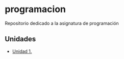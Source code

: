 # programacion
Repositorio dedicado a la asignatura de programación

## Unidades
- [Unidad 1.](Unidad-1)
